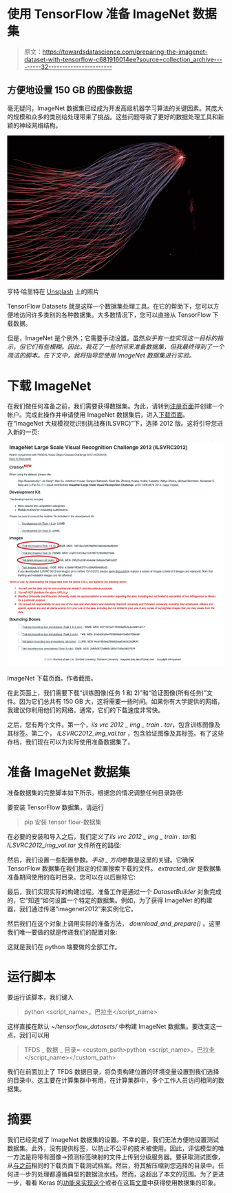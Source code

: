 # 使用 TensorFlow 准备 ImageNet 数据集

> 原文：<https://towardsdatascience.com/preparing-the-imagenet-dataset-with-tensorflow-c681916014ee?source=collection_archive---------32----------------------->

## 方便地设置 150 GB 的图像数据

毫无疑问，ImageNet 数据集已经成为开发高级机器学习算法的关键因素。其庞大的规模和众多的类别给处理带来了挑战。这些问题导致了更好的数据处理工具和新颖的神经网络结构。

![](img/b59f971cb513806bfe91155e45498f99.png)

亨特·哈里特在 [Unsplash](https://unsplash.com?utm_source=medium&utm_medium=referral) 上的照片

TensorFlow Datasets 就是这样一个数据集处理工具。在它的帮助下，您可以方便地访问许多类别的各种数据集。大多数情况下，您可以直接从 TensorFlow 下载数据。

但是，ImageNet 是个例外；它需要手动设置。虽然*似乎有一些实现这一目标的指示，但它们有些模糊。因此，我花了一些时间来准备数据集，但我最终得到了一个简洁的脚本。在下文中，我将指导您使用 ImageNet 数据集进行实验。*

# 下载 ImageNet

在我们做任何准备之前，我们需要获得数据集。为此，请转到[注册页面](https://image-net.org/signup.php)并创建一个帐户。完成此操作并申请使用 ImageNet 数据集后，进入[下载页面](https://image-net.org/download-images.php)。在“ImageNet 大规模视觉识别挑战赛(ILSVRC)”下，选择 2012 版。这将引导您进入新的一页:

![](img/91e43875871a6ef178adcad03c327eb2.png)

ImageNet 下载页面。作者截图。

在此页面上，我们需要下载“训练图像(任务 1 和 2)”和“验证图像(所有任务)”文件。因为它们总共有 150 GB 大，这将需要一些时间。如果你有大学提供的网络，我建议你利用他们的网络。通常，它们的下载速度非常快。

之后，您有两个文件。第一个，*ils vrc 2012 _ img _ train . tar*，包含训练图像及其标签。第二个， *ILSVRC2012_img_val.tar* ，包含验证图像及其标签。有了这些存档，我们现在可以为实际使用准备数据集了。

# 准备 ImageNet 数据集

准备数据集的完整脚本如下所示。根据您的情况调整任何目录路径:

要安装 TensorFlow 数据集，请运行

> pip 安装 tensor flow-数据集

在必要的安装和导入之后，我们定义了*ils vrc 2012 _ img _ train . tar*和 *ILSVRC2012_img_val.tar* 文件所在的路径:

然后，我们设置一些配置参数。*手动 _ 方向*参数是这里的关键。它确保 TensorFlow 数据集在我们指定的位置搜索下载的文件。 *extracted_dir* 是数据集准备期间使用的临时目录。您可以在以后删除它:

最后，我们实现实际的构建过程。准备工作是通过一个 *DatasetBuilder* 对象完成的，它“知道”如何设置一个特定的数据集。例如，为了获得 ImageNet 的构建器，我们通过传递“imagenet2012”来实例化它。

然后我们在这个对象上调用实际的准备方法， *download_and_prepare()* 。这里我们唯一要做的就是传递我们的配置对象:

这就是我们在 python 端要做的全部工作。

# 运行脚本

要运行该脚本，我们键入

> python <script_name>。巴拉圭</script_name>

这样直接在默认 *~/tensorflow_datasets/* 中构建 ImageNet 数据集。要改变这一点，我们可以用

> TFDS _ 数据 _ 目录= <custom_path>python <script_name>。巴拉圭</script_name></custom_path>

我们在前面加上了 TFDS 数据目录，将负责构建位置的环境变量设置到我们选择的目录中。这主要在计算集群中有用，在计算集群中，多个工作人员访问相同的数据集。

# 摘要

我们已经完成了 ImageNet 数据集的设置。不幸的是，我们无法方便地设置测试数据集。此外，没有提供标签，以防止不公平的技术被使用。因此，评估模型的唯一方法是将带有图像->预测标签映射的文件上传到分级服务器。要获取测试图像，从[与之前](https://image-net.org/download-images.php)相同的下载页面下载测试档案。然后，将其解压缩到您选择的目录中。任何进一步的处理都遵循典型的数据流水线。然而，这超出了本文的范围。为了更进一步，看看 Keras 的[功能来实现这个](https://keras.io/api/preprocessing/image/)或者在这篇[文章](/a-practical-guide-to-tfrecords-584536bc786c)中获得使用数据集的印象。